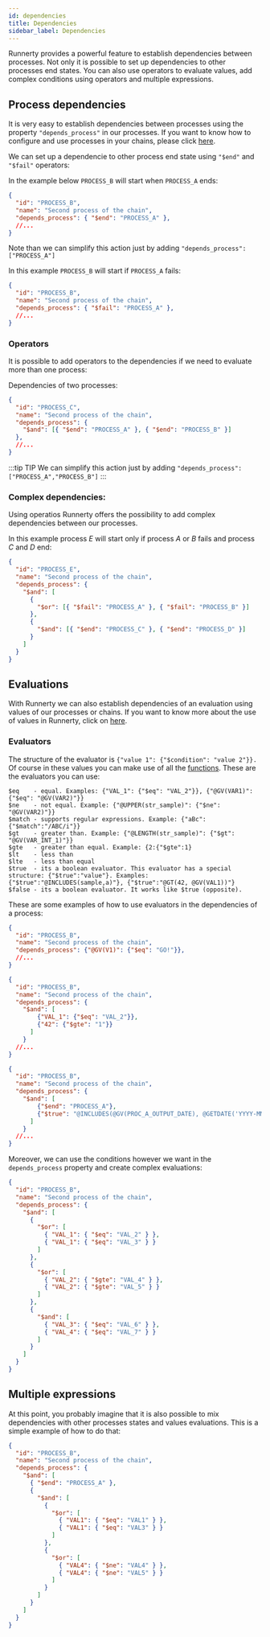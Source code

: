 ```yaml
---
id: dependencies
title: Dependencies
sidebar_label: Dependencies
---
```


Runnerty provides a powerful feature to establish dependencies between processes. Not only it is possible to set up dependencies to other processes end states. You can also use operators to evaluate values, add complex conditions using operators and multiple expressions.

## Process dependencies

It is very easy to establish dependencies between processes using the property `"depends_process"` in our processes. If you want to know how to configure and use processes in your chains, please click [here](process.md).

We can set up a dependencie to other process end state using `"$end"` and `"$fail"` operators:

In the example below `PROCESS_B` will start when `PROCESS_A` ends:

```json {4}
{
  "id": "PROCESS_B",
  "name": "Second process of the chain",
  "depends_process": { "$end": "PROCESS_A" },
  //...
}
```

Note than we can simplify this action just by adding `"depends_process": ["PROCESS_A"]`

In this example `PROCESS_B` will start if `PROCESS_A` fails:

```json {4}
{
  "id": "PROCESS_B",
  "name": "Second process of the chain",
  "depends_process": { "$fail": "PROCESS_A" },
  //...
}
```

### Operators

It is possible to add operators to the dependencies if we need to evaluate more than one process:

Dependencies of two processes:

```json {4-6}
{
  "id": "PROCESS_C",
  "name": "Second process of the chain",
  "depends_process": {
    "$and": [{ "$end": "PROCESS_A" }, { "$end": "PROCESS_B" }]
  },
  //...
}
```

:::tip TIP
We can simplify this action just by adding `"depends_process": ["PROCESS_A","PROCESS_B"]`
:::

### Complex dependencies:

Using operatios Runnerty offers the possibility to add complex dependencies between our processes.

In this example process *E* will start only if process *A* or *B* fails and process *C* and *D* end:

```json {4-13}
{
  "id": "PROCESS_E",
  "name": "Second process of the chain",
  "depends_process": {
    "$and": [
      {
        "$or": [{ "$fail": "PROCESS_A" }, { "$fail": "PROCESS_B" }]
      },
      {
        "$and": [{ "$end": "PROCESS_C" }, { "$end": "PROCESS_D" }]
      }
    ]
  }
}
```

## Evaluations

With Runnerty we can also establish dependencies of an evaluation using values of our processes or chains. If you want to know more about the use of values in Runnerty, click on [here](values.md).

### Evaluators

The structure of the evaluator is `{"value 1": {"$condition": "value 2"}}.`
Of course in these values you can make use of all the [functions](functions.md).
These are the evaluators you can use:

```
$eq    - equal. Examples: {"VAL_1": {"$eq": "VAL_2"}}, {"@GV(VAR1)": {"$eq": "@GV(VAR2)"}}
$ne    - not equal. Example: {"@UPPER(str_sample)": {"$ne": "@GV(VAR2)"}}
$match - supports regular expressions. Example: {"aBc":{"$match":"/ABC/i"}}
$gt    - greater than. Example: {"@LENGTH(str_sample)": {"$gt": "@GV(VAR_INT_1)"}}
$gte   - greater than equal. Example: {2:{"$gte":1}
$lt    - less than
$lte   - less than equal
$true  - its a boolean evaluator. This evaluator has a special structure: {"$true":"value"}. Examples: {"$true":"@INCLUDES(sample,a)"}, {"$true":"@GT(42, @GV(VAL1))"}
$false - its a boolean evaluator. It works like $true (opposite).
```

These are some examples of how to use evaluators in the dependencies of a process:

```json
{
  "id": "PROCESS_B",
  "name": "Second process of the chain",
  "depends_process": {"@GV(V1)": {"$eq": "GO!"}},
  //...
}
```

```json
{
  "id": "PROCESS_B",
  "name": "Second process of the chain",
  "depends_process": {
    "$and": [
        {"VAL_1": {"$eq": "VAL_2"}},
        {"42": {"$gte": "1"}}
      ]
    }
  //...
}
```

```json
{
  "id": "PROCESS_B",
  "name": "Second process of the chain",
  "depends_process": {
    "$and": [
        {"$end": "PROCESS_A"},
        {"$true": "@INCLUDES(@GV(PROC_A_OUTPUT_DATE), @GETDATE('YYYY-MM-DD'))"}
      ]
    }
  //...
}
```

Moreover, we can use the conditions however we want in the `depends_process` property and create complex evaluations:

```json
{
  "id": "PROCESS_B",
  "name": "Second process of the chain",
  "depends_process": {
    "$and": [
      {
        "$or": [
          { "VAL_1": { "$eq": "VAL_2" } },
          { "VAL_1": { "$eq": "VAL_3" } }
        ]
      },
      {
        "$or": [
          { "VAL_2": { "$gte": "VAL_4" } },
          { "VAL_2": { "$gte": "VAL_5" } }
        ]
      },
      {
        "$and": [
          { "VAL_3": { "$eq": "VAL_6" } },
          { "VAL_4": { "$eq": "VAL_7" } }
        ]
      }
    ]
  }
}
```

## Multiple expressions

At this point, you probably imagine that it is also possible to mix dependencies with other processes states and values evaluations. This is a simple example of how to do that:

```json
{
  "id": "PROCESS_B",
  "name": "Second process of the chain",
  "depends_process": {
    "$and": [
      { "$end": "PROCESS_A" },
      {
        "$and": [
          {
            "$or": [
              { "VAL1": { "$eq": "VAL1" } },
              { "VAL1": { "$eq": "VAL3" } }
            ]
          },
          {
            "$or": [
              { "VAL4": { "$ne": "VAL4" } },
              { "VAL4": { "$ne": "VAL5" } }
            ]
          }
        ]
      }
    ]
  }
}
```
